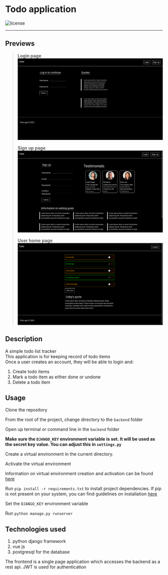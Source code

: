 # Todo application
![license](https://img.shields.io/github/license/joshua530/django-vue-todo?style=plastic&color=green)
***

## Previews 
> **Login page**
> ![login page screenshot](login.png)
> 
>**Sign up page**
> ![sign up page screenshot](sign-up.png)
> 
> **User home page**
> ![home page screenshot](todos.png)

## Description
A simple todo list tracker\
This application is for keeping record of todo items\
Once a user creates an account, they will be able to login and:
1. Create todo items
2. Mark a todo item as either done or undone
3. Delete a todo item

## Usage
Clone the repository

From the root of the project, change directory to the `backend` folder

Open up terminal or command line in the `backend` folder

**Make sure the `DJANGO_KEY` environment variable is set. It will be used as the secret key value. You can adjust this in `settings.py`**

Create a virtual environment in the current directory.

Activate the virtual environment

Information on virtual environment creation and activation can be found [here](https://docs.python.org/3/library/venv.html)

Run `pip install -r requirements.txt` to install project dependencies. If pip is not present on your system, you can find guidelines on installation [here](https://pip.pypa.io/en/stable/installation/)

Set the `DJANGO_KEY` environment variable

Run `python manage.py runserver`

## Technologies used
1. python django framework
2. vue js
3. postgresql for the database

The frontend is a single page application which accesses the backend as a rest api.
JWT is used for authentication
